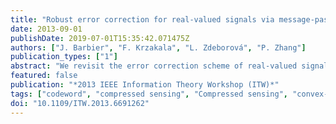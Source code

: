 ```yaml
---
title: "Robust error correction for real-valued signals via message-passing decoding and spatial coupling"
date: 2013-09-01
publishDate: 2019-07-01T15:35:42.071475Z
authors: ["J. Barbier", "F. Krzakala", "L. Zdeborová", "P. Zhang"]
publication_types: ["1"]
abstract: "We revisit the error correction scheme of real-valued signals when the codeword is corrupted by gross errors on a fraction of entries and a small noise on all the entries. Combining the recent developments of approximate message passing and the spatially-coupled measurement matrix in compressed sensing we show that the error correction and its robustness towards noise can be enhanced considerably. We discuss the performance in the large signal limit using previous results on state evolution, as well as for finite size signals through numerical simulations. Even for relatively small sizes, the approach proposed here outperforms convex-relaxation-based decoders."
featured: false
publication: "*2013 IEEE Information Theory Workshop (ITW)*"
tags: ["codeword", "compressed sensing", "Compressed sensing", "convex-relaxation-based decoders", "decoding", "Decoding", "Encoding", "error correction", "Error correction codes", "finite size signals", "gross errors", "matrix algebra", "message passing", "message-passing decoding", "Noise", "numerical simulations", "real-valued signals", "robust error correction", "Robustness", "spatially-coupled measurement matrix", "state evolution", "Vectors"]
doi: "10.1109/ITW.2013.6691262"
---
```


